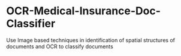 # OCR-Medical-Insurance-Doc-Classifier
Use Image based techniques in identification of spatial structures of documents and OCR to classify documents
